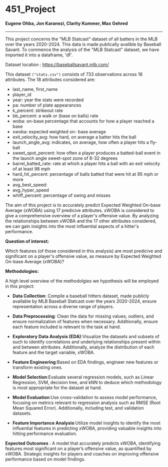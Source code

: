 # 451_Project

#### Eugene Ohba, Jon Karanezi, Clarity Kummer, Max Gehred
___

This project concerns the "MLB Statcast" dataset of all batters in the MLB over the years 2020-2024. This data is made publically avalible by Baseball Savant. To commence the analysis of the "MLB Statcast" dataset, we have imported it into a dataframe, 'df'.

Dataset location : https://baseballsavant.mlb.com/

This dataset `("stats.csv")` consists of 733 observations across 18 attributes. The 18 attributes considered are:
*   last_name, first_name
*   player_id
*   year: year the stats were recorded
*   pa: number of plate appearances
*   k_percent: strikeout rate
*   bb_percent: a walk or (base on balls) rate
*   woba: on-base percentage that accounts for how a player reached a base
*   xwoba: expected weighted on- base average
*   exit_velocity_avg: how hard, on average a batter hits the ball
*   launch_angle_avg: indicates, on average, how often a player hits a fly-ball
*   sweet_spot_percent: how often a player produces a batted-ball event in the launch angle sweet-spot zone of 8-32 degrees
*   barrel_batted_rate: rate at which a player hits a ball with an exit velocity of at least 98 mph
*   hard_hit_percent: percentage of balls batted that were hit at 95 mph or more
*   avg_best_speed:
*   avg_hyper_speed
*   whiff_percent: percentage of swing and misses


The aim of this project is to accurately predict Expected Weighted On-base Average (xWOBA) using 17 predicive attributes. xWOBA is considered to give a comprehensive overview of a player's offensive value. By analyzing the relationships between xWOBA and the 17 other attributes considered, we can gain insights into the most influential aspects of a hitter's performance.

$\textbf{Question of interest:}$

Which features (of those considered in this analysis) are most predicive and significant on a player's offensive value, as measure by Expected Weighted On-base Average (xWOBA)?

$\textbf{Methodologies:}$

A high level overview of the methodolgies we hypothesis will be employed in this project:

*   $\textbf{Data Collection}$: Compile a baseball hitters dataset, made publicly available by MLB Baseball Statcast over the years 2020-2024, ensure representation across a diverse range of players.

*   $\textbf{Data Preprocessing}$: Clean the data for missing values, outliers, and ensure normalization of features when necessary. Additionally, ensure each feature included is relevant to the task at hand.

*   $\textbf{Exploratory Data Analysis (EDA)}$:Visualize the datasets and subsets of such to identify correlations and underlying relationships present within and between attributes. Additionally, analyze the distribution of each feature and the target variable, xWOBA.

*   $\textbf{Feature Engineering}$:Based on EDA findings, engineer new features or transform existing ones.

*   $\textbf{Model Selection}$:Evaluate several regression models, such as Linear Regression, SVM, decision tree, and kNN to deduce which methodology is most appropriate for the dataset at hand.

*   $\textbf{Model Evaluation}:$Use cross-validation to assess model performance, focusing on metrics relevant to regression analysis such as RMSE (Root Mean Squared Error). Additionally, including test, and validation datasets.

*   $\textbf{Feature Importance Analysis}$:Utilize model insights to identify the most influential features in predicting xWOBA, providing valuable insights into hitting performance evaluation.


$\textbf{Expected Outcomes}$ :
A model that accurately predicts xWOBA, identifying features most significant on a player’s offensive value, as quantified by xWOBA.
Strategic insights for players and coaches on improving offensive performance based on model findings.

